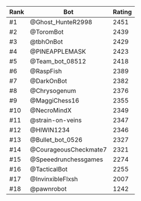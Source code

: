 Rank|Bot|Rating
---|---|---
#1|@Ghost_HunteR2998|2451
#2|@ToromBot|2439
#3|@tbhOnBot|2429
#4|@PINEAPPLEMASK|2423
#5|@Team_bot_08512|2418
#6|@RaspFish|2389
#7|@DarkOnBot|2382
#8|@Chrysogenum|2376
#9|@MaggiChess16|2355
#10|@NecroMindX|2349
#11|@strain-on-veins|2347
#12|@HIWIN1234|2346
#13|@Bullet_bot_0526|2327
#14|@CourageousCheckmate7|2321
#15|@Speeedrunchessgames|2274
#16|@TacticalBot|2255
#17|@InvinxibleFlxsh|2007
#18|@pawnrobot|1242
